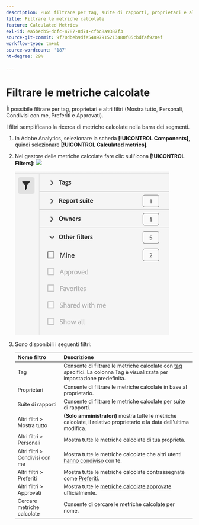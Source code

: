 ```yaml
---
description: Puoi filtrare per tag, suite di rapporti, proprietari e altri filtri (Mostra tutto, Personali, Condivisi con me, Preferiti e Approvati).
title: Filtrare le metriche calcolate
feature: Calculated Metrics
exl-id: ea5becb5-dcfc-4787-8d74-cfbc8a9387f3
source-git-commit: 9f70dbeb9dfe54897915213480f05cbdfaf920ef
workflow-type: tm+mt
source-wordcount: '187'
ht-degree: 29%

---
```


# Filtrare le metriche calcolate

È possibile filtrare per tag, proprietari e altri filtri (Mostra tutto, Personali, Condivisi con me, Preferiti e Approvati).

I filtri semplificano la ricerca di metriche calcolate nella barra dei segmenti.

1. In Adobe Analytics, selezionare la scheda **[!UICONTROL Components]**, quindi selezionare **[!UICONTROL Calculated metrics]**.

1. Nel gestore delle metriche calcolate fare clic sull&#39;icona **[!UICONTROL Filters]**: ![](https://spectrum.adobe.com/static/icons/workflow_18/Smock_Filter_18_N.svg)

   ![](assets/filtering.png)

1. Sono disponibili i seguenti filtri:

   | Nome filtro | Descrizione |
   |---|---|
   | Tag | Consente di filtrare le metriche calcolate con [tag](/help/components/c-calcmetrics/c-workflow/cm-workflow/cm-tagging.md) specifici. La colonna Tag è visualizzata per impostazione predefinita. |
   | Proprietari | Consente di filtrare le metriche calcolate in base al proprietario. |
   | Suite di rapporti | Consente di filtrare le metriche calcolate per suite di rapporti. |
   | Altri filtri > Mostra tutto | **(Solo amministratori)** mostra tutte le metriche calcolate, il relativo proprietario e la data dell&#39;ultima modifica. |
   | Altri filtri > Personali | Mostra tutte le metriche calcolate di tua proprietà. |
   | Altri filtri > Condivisi con me | Mostra tutte le metriche calcolate che altri utenti [hanno condiviso](/help/components/c-calcmetrics/c-workflow/cm-workflow/cm-sharing.md) con te. |
   | Altri filtri > Preferiti | Mostra tutte le metriche calcolate contrassegnate come [Preferiti](/help/components/segmentation/segmentation-workflow/t-seg-favorite.md). |
   | Altri filtri > Approvati | Mostra tutte le [metriche calcolate approvate](/help/components/c-calcmetrics/c-workflow/cm-workflow/cm-approving.md) ufficialmente. |
   | Cercare metriche calcolate | Consente di cercare le metriche calcolate per nome. |
